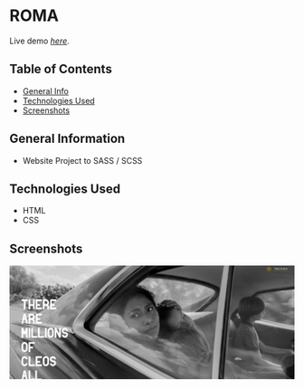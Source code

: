 # ROMA

Live demo [_here_](https://christianscholtysik.github.io/Roma/).

## Table of Contents

- [General Info](#general-information)
- [Technologies Used](#technologies-used)
- [Screenshots](#screenshots)

## General Information

- Website Project to SASS / SCSS

## Technologies Used

- HTML
- CSS

## Screenshots

![Example screenshot](./assets/img/christianscholtysik-github-io-1920x768desktop-c44237.png)
